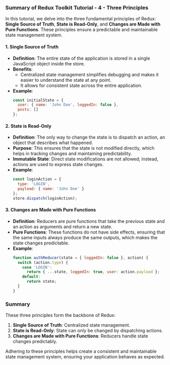 ### Summary of Redux Toolkit Tutorial - 4 - Three Principles

In this tutorial, we delve into the three fundamental principles of Redux: **Single Source of Truth**, **State is Read-Only**, and **Changes are Made with Pure Functions**. These principles ensure a predictable and maintainable state management system.

#### 1. Single Source of Truth
- **Definition**: The entire state of the application is stored in a single JavaScript object inside the store.
- **Benefits**: 
  - Centralized state management simplifies debugging and makes it easier to understand the state at any point.
  - It allows for consistent state across the entire application.
- **Example**:
  ```javascript
  const initialState = {
    user: { name: 'John Doe', loggedIn: false },
    posts: []
  };
  ```

#### 2. State is Read-Only
- **Definition**: The only way to change the state is to dispatch an action, an object that describes what happened.
- **Purpose**: This ensures that the state is not modified directly, which helps in tracking changes and maintaining predictability.
- **Immutable State**: Direct state modifications are not allowed; instead, actions are used to express state changes.
- **Example**:
  ```javascript
  const loginAction = {
    type: 'LOGIN',
    payload: { name: 'John Doe' }
  };
  store.dispatch(loginAction);
  ```

#### 3. Changes are Made with Pure Functions
- **Definition**: Reducers are pure functions that take the previous state and an action as arguments and return a new state.
- **Pure Functions**: These functions do not have side effects, ensuring that the same inputs always produce the same outputs, which makes the state changes predictable.
- **Example**:
  ```javascript
  function authReducer(state = { loggedIn: false }, action) {
    switch (action.type) {
      case 'LOGIN':
        return { ...state, loggedIn: true, user: action.payload };
      default:
        return state;
    }
  }
  ```

### Summary
These three principles form the backbone of Redux:
1. **Single Source of Truth**: Centralized state management.
2. **State is Read-Only**: State can only be changed by dispatching actions.
3. **Changes are Made with Pure Functions**: Reducers handle state changes predictably.

Adhering to these principles helps create a consistent and maintainable state management system, ensuring your application behaves as expected.